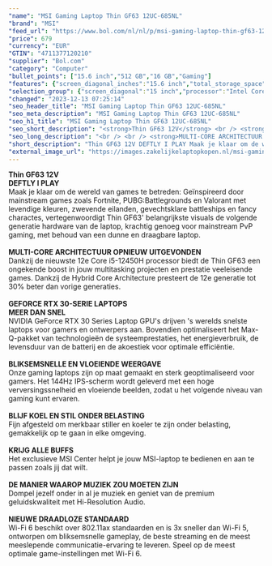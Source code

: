 ```yaml
---
"name": "MSI Gaming Laptop Thin GF63 12UC-685NL"
"brand": "MSI"
"feed_url": "https://www.bol.com/nl/nl/p/msi-gaming-laptop-thin-gf63-12uc-685nl/9300000154054845"
"price": 679
"currency": "EUR"
"GTIN": "4711377120210"
"supplier": "Bol.com"
"category": "Computer"
"bullet_points": ["15.6 inch","512 GB","16 GB","Gaming"]
"features": {"screen_diagonal_inches":"15.6 inch","total_storage_space":"512 GB","memory_size":"16 GB","purpose_laptop":"Gaming"}
"selection_group": {"screen_diagonal":"15 inch","processor":"Intel Core i5","changed_price_past_3_days":false,"product_family":"Thin"}
"changed": "2023-12-13 07:25:14"
"seo_header_title": "MSI Gaming Laptop Thin GF63 12UC-685NL"
"seo_meta_description": "MSI Gaming Laptop Thin GF63 12UC-685NL"
"seo_h1_title": "MSI Gaming Laptop Thin GF63 12UC-685NL"
"seo_short_description": "<strong>Thin GF63 12V</strong> <br /> <strong>DEFTLY I PLAY</strong> <br />Maak je klaar om de wereld van games te betreden: Geïnspireerd door mainstream games zoals Fortnite, PUBG:Battlegrounds en Valorant met levendige kleuren, zwevende eilanden, gevechtsklare battleships en fancy charactes, vertegenwoordigt Thin GF63' belangrijkste visuals de volgende generatie hardware van de laptop, krachtig genoeg voor mainstream PvP gaming, met behoud van een dunne en draagbare laptop."
"seo_long_description": "<br /> <br /> <strong>MULTI-CORE ARCHITECTUUR OPNIEUW UITGEVONDEN</strong> <br />Dankzij de nieuwste 12e Core i5-12450H processor biedt de Thin GF63 een ongekende boost in jouw multitasking projecten en prestatie veeleisende games. Dankzij de Hybrid Core Architecture presteert de 12e generatie tot 30% beter dan vorige generaties. <br /> <br /> <strong>GEFORCE RTX 30-SERIE LAPTOPS</strong> <br /> <strong>MEER DAN SNEL</strong> <br />NVIDIA GeForce RTX 30 Series Laptop GPU's drijven 's werelds snelste laptops voor gamers en ontwerpers aan. Bovendien optimaliseert het Max-Q-pakket van technologieën de systeemprestaties, het energieverbruik, de levensduur van de batterij en de akoestiek voor optimale efficiëntie. <br /> <br /> <strong>BLIKSEMSNELLE EN VLOEIENDE WEERGAVE</strong> <br />Onze gaming laptops zijn op maat gemaakt en sterk geoptimaliseerd voor gamers. Het 144Hz IPS-scherm wordt geleverd met een hoge verversingssnelheid en vloeiende beelden, zodat u het volgende niveau van gaming kunt ervaren. <br /> <br /> <strong>BLIJF KOEL EN STIL ONDER BELASTING</strong> <br />Fijn afgesteld om merkbaar stiller en koeler te zijn onder belasting, gemakkelijk op te gaan in elke omgeving. <br /> <br /> <strong>KRIJG ALLE BUFFS</strong> <br />Het exclusieve MSI Center helpt je jouw MSI-laptop te bedienen en aan te passen zoals jij dat wilt. <br /> <br /> <strong>DE MANIER WAAROP MUZIEK ZOU MOETEN ZIJN</strong> <br />Dompel jezelf onder in al je muziek en geniet van de premium geluidskwaliteit met Hi-Resolution Audio. <br /> <br /> <strong>NIEUWE DRAADLOZE STANDAARD</strong> <br />Wi-Fi 6 beschikt over 802. 11ax standaarden en is 3x sneller dan Wi-Fi 5, ontworpen om bliksemsnelle gameplay, de beste streaming en de meest meeslepende communicatie-ervaring te leveren. Speel op de meest optimale game-instellingen met Wi-Fi 6."
"short_description": "Thin GF63 12V DEFTLY I PLAY Maak je klaar om de wereld van games te betreden: Geïnspireerd door mainstream games zoals Fortnite, PUBG:Battlegrounds en Valorant met levendige kleuren, zwevende eilanden, gevechtsklare battleships en fancy charactes, vertegenwoordigt Thin GF63' belangrijkste visuals de volgende generatie hardware van de laptop, krachtig genoeg voor mainstream PvP gaming, met behoud van een dunne en draagbare laptop. MULTI-CORE ARCHITECTUUR OPNIEUW UITGEVONDEN Dankzij de nieuwste 12e Core i5-12450H processor biedt de Thin GF63 een ongekende boost in jouw multitasking projecten en prestatie veeleisende games. Dankzij de Hybrid Core Architecture presteert de 12e generatie tot 30% beter dan vorige generaties. GEFORCE RTX 30-SERIE LAPTOPS MEER DAN SNEL NVIDIA GeForce RTX 30 Series Laptop GPU's drijven 's werelds snelste laptops voor gamers en ontwerpers aan. Bovendien optimaliseert het Max-Q-pakket van technologieën de systeemprestaties, het energieverbruik, de levensduur van de batterij en de akoestiek voor optimale efficiëntie. BLIKSEMSNELLE EN VLOEIENDE WEERGAVE Onze gaming laptops zijn op maat gemaakt en sterk geoptimaliseerd voor gamers. Het 144Hz IPS-scherm wordt geleverd met een hoge verversingssnelheid en vloeiende beelden, zodat u het volgende niveau van gaming kunt ervaren. BLIJF KOEL EN STIL ONDER BELASTING Fijn afgesteld om merkbaar stiller en koeler te zijn onder belasting, gemakkelijk op te gaan in elke omgeving. KRIJG ALLE BUFFS Het exclusieve MSI Center helpt je jouw MSI-laptop te bedienen en aan te passen zoals jij dat wilt. DE MANIER WAAROP MUZIEK ZOU MOETEN ZIJN Dompel jezelf onder in al je muziek en geniet van de premium geluidskwaliteit met Hi-Resolution Audio. NIEUWE DRAADLOZE STANDAARD Wi-Fi 6 beschikt over 802.11ax standaarden en is 3x sneller dan Wi-Fi 5, ontworpen om bliksemsnelle gameplay, de beste streaming en de meest meeslepende communicatie-ervaring te leveren. Speel op de meest optimale game-instellingen met Wi-Fi 6."
"external_image_url": "https://images.zakelijkelaptopkopen.nl/msi-gaming-laptop-thin-gf63-12uc-685nl.webp"
---
```


<strong>Thin GF63 12V</strong> <br /> <strong>DEFTLY I PLAY</strong> <br />Maak je klaar om de wereld van games te betreden: Geïnspireerd door mainstream games zoals Fortnite, PUBG:Battlegrounds en Valorant met levendige kleuren, zwevende eilanden, gevechtsklare battleships en fancy charactes, vertegenwoordigt Thin GF63' belangrijkste visuals de volgende generatie hardware van de laptop, krachtig genoeg voor mainstream PvP gaming, met behoud van een dunne en draagbare laptop. <br /> <br /> <strong>MULTI-CORE ARCHITECTUUR OPNIEUW UITGEVONDEN</strong> <br />Dankzij de nieuwste 12e Core i5-12450H processor biedt de Thin GF63 een ongekende boost in jouw multitasking projecten en prestatie veeleisende games. Dankzij de Hybrid Core Architecture presteert de 12e generatie tot 30% beter dan vorige generaties. <br /> <br /> <strong>GEFORCE RTX 30-SERIE LAPTOPS</strong> <br /> <strong>MEER DAN SNEL</strong> <br />NVIDIA GeForce RTX 30 Series Laptop GPU's drijven 's werelds snelste laptops voor gamers en ontwerpers aan. Bovendien optimaliseert het Max-Q-pakket van technologieën de systeemprestaties, het energieverbruik, de levensduur van de batterij en de akoestiek voor optimale efficiëntie. <br /> <br /> <strong>BLIKSEMSNELLE EN VLOEIENDE WEERGAVE</strong> <br />Onze gaming laptops zijn op maat gemaakt en sterk geoptimaliseerd voor gamers. Het 144Hz IPS-scherm wordt geleverd met een hoge verversingssnelheid en vloeiende beelden, zodat u het volgende niveau van gaming kunt ervaren. <br /> <br /> <strong>BLIJF KOEL EN STIL ONDER BELASTING</strong> <br />Fijn afgesteld om merkbaar stiller en koeler te zijn onder belasting, gemakkelijk op te gaan in elke omgeving. <br /> <br /> <strong>KRIJG ALLE BUFFS</strong> <br />Het exclusieve MSI Center helpt je jouw MSI-laptop te bedienen en aan te passen zoals jij dat wilt. <br /> <br /> <strong>DE MANIER WAAROP MUZIEK ZOU MOETEN ZIJN</strong> <br />Dompel jezelf onder in al je muziek en geniet van de premium geluidskwaliteit met Hi-Resolution Audio. <br /> <br /> <strong>NIEUWE DRAADLOZE STANDAARD</strong> <br />Wi-Fi 6 beschikt over 802.11ax standaarden en is 3x sneller dan Wi-Fi 5, ontworpen om bliksemsnelle gameplay, de beste streaming en de meest meeslepende communicatie-ervaring te leveren. Speel op de meest optimale game-instellingen met Wi-Fi 6.